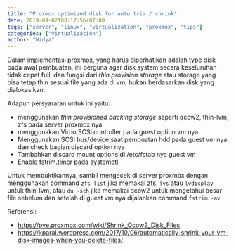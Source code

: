 ```yaml
---
title: "Proxmox optimized disk for auto trim / shrink"
date: 2019-09-02T08:17:56+07:00
tags: ["server", "linux", "virtualization", "proxmox", "tips"]
categories: ["virtualization"]
author: "Widya"
---
```


Dalam implementasi proxmox, yang harus diperhatikan adalah type disk pada awal pembuatan, ini berguna agar disk system secara keseluruhan tidak cepat full, dan fungsi dari *thin provision storage* atau storage yang bisa tetap thin sesuai file yang ada di vm, bukan berdasarkan disk yang dialokasikan.

Adapun persyaratan untuk ini yaitu:

* menggunakan *thin provisioned backing storage* seperti qcow2, thin-lvm, zfs pada server proxmox nya
* menggunakan Virtio SCSI controller pada guest option vm nya
* Menggunakan SCSI bus/device saat pembuatan hdd pada guest vm nya dan check bagian discard option nya
* Tambahkan discard mount options di /etc/fstab nya guest vm
* Enable fstrim.timer pada systemctl

Untuk membuktikannya, sambil mengecek di server proxmox dengan menggunakan command `zfs list` jika memakai zfs, `lvs` atau `lvdisplay` untuk thin-lvm, atau `du -sch` jika memakai qcow2 untuk mengetahui besar file sebelum dan setelah di guest vm nya dijalankan command `fstrim -av`

Referensi:

* https://pve.proxmox.com/wiki/Shrink_Qcow2_Disk_Files
* https://kparal.wordpress.com/2017/10/06/automatically-shrink-your-vm-disk-images-when-you-delete-files/
